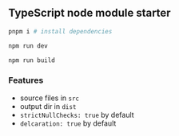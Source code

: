 ## TypeScript node module starter

```bash
pnpm i # install dependencies

npm run dev

npm run build
```

### Features

- source files in `src`
- output dir in `dist`
- `strictNullChecks: true` by default
- `delcaration: true` by default